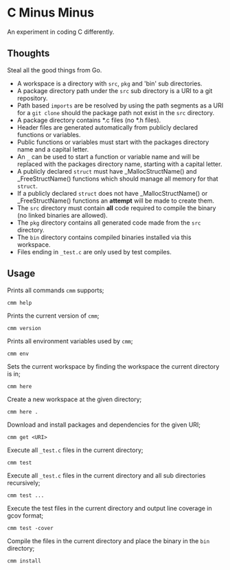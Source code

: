 # C Minus Minus

An experiment in coding C differently.

## Thoughts

Steal all the good things from Go.

* A workspace is a directory with `src`, `pkg` and 'bin' sub directories.
* A package directory path under the `src` sub directory is a URI to a git repository.
* Path based `imports` are be resolved by using the path segments as a URI for a `git clone` should the package path not exist in the `src` directory.
* A package directory contains *.c files (no *.h files).
* Header files are generated automatically from publicly declared functions or variables.
* Public functions or variables must start with the packages directory name and a capital letter.
* An `_` can be used to start a function or variable name and will be replaced with the packages directory name, starting with a capital letter.
* A publicly declared `struct` must have _MallocStructName() and _FreeStructName() functions which should manage all memory for that `struct`.
* If a publicly declared `struct` does not have _MallocStructName() or _FreeStructName() functions an __attempt__ will be made to create them.
* The `src` directory must contain __all__ code required to compile the binary (no linked binaries are allowed).
* The `pkg` directory contains all generated code made from the `src` directory.
* The `bin` directory contains compiled binaries installed via this workspace.
* Files ending in `_test.c` are only used by test compiles.

## Usage

Prints all commands `cmm` supports;

	cmm help

Prints the current version of `cmm`;

	cmm version

Prints all environment variables used by `cmm`;

	cmm env

Sets the current workspace by finding the workspace the current directory is in;

	cmm here

Create a new workspace at the given directory;

	cmm here .

Download and install packages and dependencies for the given URI;

	cmm get <URI>

Execute all `_test.c` files in the current directory;

	cmm test

Execute all `_test.c` files in the current directory and all sub directories recursively;

	cmm test ...

Execute the test files in the current directory and output line coverage in gcov format;

	cmm test -cover

Compile the files in the current directory and place the binary in the `bin` directory;

	cmm install
